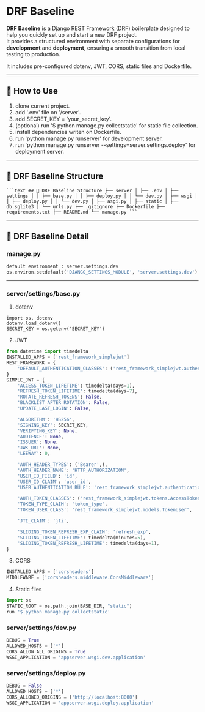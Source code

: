 # DRF Baseline

**DRF Baseline** is a Django REST Framework (DRF) boilerplate designed to help you quickly set up and start a new DRF project.  
It provides a structured environment with separate configurations for **development** and **deployment**, ensuring a smooth transition from local testing to production.

It includes pre-configured dotenv, JWT, CORS, static files and Dockerfile.

---


## 📌 How to Use

1. clone current project.
2. add '.env' file on '/server'.
3. add SECRET_KEY = 'your_secret_key'.
4. (optional) run '$ python manage.py collectstatic' for static file collection.
5. install dependencies writen on Dockerfile.
6. run 'python manage.py runserver' for development server.
7. run 'python manage.py runserver --settings=server.settings.deploy' for deployment server.

---


## 📌 DRF Baseline Structure

<pre><code>```text ## 📌 DRF Baseline Structure ├── server │ ├── .env │ ├── settings │ │ ├── base.py │ │ ├── deploy.py │ │ └── dev.py │ ├── wsgi │ │ ├── deploy.py │ │ └── dev.py │ ├── asgi.py │ ├── static │ ├── db.sqlite3 │ └── urls.py ├── .gitignore ├── Dockerfile ├── requirements.txt ├── README.md └── manage.py ``` </code></pre>

---


## 📌 DRF Baseline Detail

### manage.py
```python
default environment : server.settings.dev
os.environ.setdefault('DJANGO_SETTINGS_MODULE', 'server.settings.dev')
```

---


### server/settings/base.py

1. dotenv
```env
import os, dotenv
dotenv.load_dotenv()
SECRET_KEY = os.getenv('SECRET_KEY')
```

2. JWT
```python
from datetime import timedelta
INSTALLED_APPS = ['rest_framework_simplejwt']
REST_FRAMEWORK = {
    'DEFAULT_AUTHENTICATION_CLASSES': ('rest_framework_simplejwt.authentication.JWTAuthentication')     # JWT
}
SIMPLE_JWT = {
    'ACCESS_TOKEN_LIFETIME': timedelta(days=1),
    'REFRESH_TOKEN_LIFETIME': timedelta(days=7),
    'ROTATE_REFRESH_TOKENS': False,
    'BLACKLIST_AFTER_ROTATION': False,
    'UPDATE_LAST_LOGIN': False,

    'ALGORITHM': 'HS256',
    'SIGNING_KEY': SECRET_KEY,
    'VERIFYING_KEY': None,
    'AUDIENCE': None,
    'ISSUER': None,
    'JWK_URL': None,
    'LEEWAY': 0,

    'AUTH_HEADER_TYPES': ('Bearer',),
    'AUTH_HEADER_NAME': 'HTTP_AUTHORIZATION',
    'USER_ID_FIELD': 'id',
    'USER_ID_CLAIM': 'user_id',
    'USER_AUTHENTICATION_RULE': 'rest_framework_simplejwt.authentication.default_user_authentication_rule',

    'AUTH_TOKEN_CLASSES': ('rest_framework_simplejwt.tokens.AccessToken',),
    'TOKEN_TYPE_CLAIM': 'token_type',
    'TOKEN_USER_CLASS': 'rest_framework_simplejwt.models.TokenUser',

    'JTI_CLAIM': 'jti',

    'SLIDING_TOKEN_REFRESH_EXP_CLAIM': 'refresh_exp',
    'SLIDING_TOKEN_LIFETIME': timedelta(minutes=5),
    'SLIDING_TOKEN_REFRESH_LIFETIME': timedelta(days=1),
}
```

3. CORS
```python
INSTALLED_APPS = ['corsheaders']
MIDDLEWARE = ['corsheaders.middleware.CorsMiddleware']
```

4. Static files
```python
import os
STATIC_ROOT = os.path.join(BASE_DIR, "static")
run '$ python manage.py collectstatic'
```


### server/settings/dev.py

```python
DEBUG = True
ALLOWED_HOSTS = ['*']
CORS_ALLOW_ALL_ORIGINS = True
WSGI_APPLICATION = 'appserver.wsgi.dev.application'
```


### server/settings/deploy.py

```python
DEBUG = False
ALLOWED_HOSTS = ['*']
CORS_ALLOWED_ORIGINS = ['http://localhost:8000']
WSGI_APPLICATION = 'appserver.wsgi.deploy.application'
```